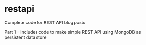 # restapi
Complete code for REST API blog posts

Part 1 - Includes code to make simple REST API using MongoDB as persistent data store
